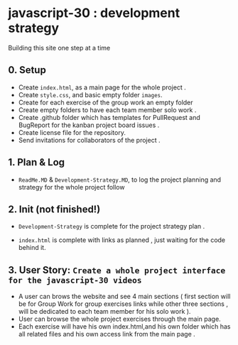 # javascript-30 : development strategy

Building this site one step at a time

## 0. Setup

- Create `index.html`, as a main page for the whole project .
- Create `style.css`, and basic empty folder `images`.
- Create for each exercise of the group work an empty folder
- Create empty folders to have each team member solo work .
- Create .github folder which has templates for PullRequest and BugReport for the kanban project board issues .
- Create license file for the repository.
- Send invitations for collaborators of the project .

## 1. Plan & Log

- `ReadMe.MD` & `Development-Strategy.MD`, to log the project planning and strategy for the whole project follow

## 2. Init (not finished!)

- `Development-Strategy` is complete for the project strategy plan .

- `index.html` is complete with links as planned , just waiting for the code behind it.

## 3. User Story: `Create a whole project interface for the javascript-30 videos`

- A user can brows the website and see 4 main sections ( first section will be for Group Work for group exercises links while other three sections , will be dedicated to each team member for his solo work ).
- User can browse the whole project exercises through the main page.
- Each exercise will have his own index.html,and his own folder which has all related files and his own access link from the main page .
